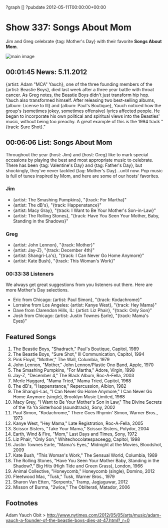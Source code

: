 ?graph []
?pubdate 2012-05-11T00:00:00+00:00

# Show 337: Songs About Mom
Jim and Greg celebrate {tag: Mother's Day} with their favorite **Songs About Mom**.

![main image](http://static.soundopinions.org/images/2012/songsformom.jpg)

## 00:01:45 News: 5.11.2012
{artist: Adam  "MCA"  Yauch}, one of the three founding members of the {artist: Beastie Boys}, died last week after a three year battle with throat cancer. As Greg notes, the Beastie Boys didn't just transform hip hop. Yauch also transformed himself. After releasing two best-selling albums, {album: License to Ill} and {album: Paul's Boutique}, Yauch noticed how the group's (sometimes jokey, sometimes offensive) lyrics affected people. He began to incorporate his own political and spiritual views into the Beasties' music, without being too preachy. A great example of this is the 1994 track "{track: Sure Shot}." 

## 00:06:06 List: Songs About Mom
Throughout the year {host: Jim} and {host: Greg} like to mark special occasions by playing the best and most appropriate music to celebrate. There has been {tag: Valentine's Day} and {tag: Father's Day}, but shockingly, they've never tackled {tag: Mother's Day}...until now. Pop music is full of tunes inspired by Mom, and here are some of our hosts' favorites.

### Jim
- {artist: The Smashing Pumpkins}, "{track: For Martha}" 
- {artist: The dB's}, "{track: Happenstance}"
- {artist: Macy Gray}, "{track: I Want to Be Your Mother's Son-in-Law}" 
- {artist: The Rolling Stones}, "{track: Have You Seen Your Mother, Baby, Standing in the Shadows}"

### Greg
- {artist: John Lennon}, "{track: Mother}"
- {artist: Jay-Z}, "{track: December 4th}"
- {artist: Shangri-La's}, "{track: I Can Never Go Home Anymore}"
- {artist: Kate Bush}, "{track: This Woman's Work}"

### 00:33:38 Listeners
We always get great suggestions from you listeners out there. Here are more Mother's Day selections.

- Eric from Chicago: {artist: Paul Simon}, "{track: Kodachrome}"
- Lorraine from Los Angeles: {artist: Kanye West}, "{track: Hey Mama}"
- Dave from Clarendon Hills, IL: {artist: Liz Phair}, "{track: Only Son}"
- Josh from Chicago: {artist: Justin Townes Earle}, "{track: Mama's Eyes}" 


## Featured Songs
1. The Beastie Boys, "Shadrach," Paul's Boutique, Capitol, 1989
2. The Beastie Boys, "Sure Shot," Ill Communication, Capitol, 1994
3. Pink Floyd, "Mother," The Wall, Columbia, 1979
4. John Lennon, "Mother," John Lennon/Plastic Ono Band, Apple, 1970
5. The Smashing Pumpkins, "For Martha," Adore, Virgin, 1998
6. Jay-Z, "December 4," The Black Album, Roc-A-Fella, 2003
7. Merle Haggard, "Mama Tried," Mama Tried, Capitol, 1968
8. The dB's, "Happenstance," Repercussion, Albion, 1982
9. The Shangri-Las, "I Can Never Go Home Anymore," I Can Never Go Home Anymore (single), Brooklyn Music Limited, 1968
10. Macy Grey, "I Want to Be Your Mother's Son in Law," The Divine Secrets of the Ya Ya Sisterhood (soundtrack), Sony, 2002
11. Paul Simon, "Kodachrome," There Goes Rhymin' Simon, Warner Bros., 1973
12. Kanye West, "Hey Mama," Late Registration, Roc-A-Fella, 2005
13. Scissor Sisters, "Take Your Mama," Scissor Sisters, Polydor, 2004
14. Earth, Wind & Fire, "Mom," Last Days and Times, Sony, 1972
15. Liz Phair, "Only Son," Whitechocolatespaceegg, Capitol, 1998
16. Justin Townes Earle, "Mama's Eyes," Midnight at the Movies, Bloodshot, 2009
17. Kate Bush, "This Woman's Work," The Sensual World, Columbia, 1989
18. The Rolling Stones, "Have You Seen Your Mother Baby, Standing in the Shadow?," Big Hits (High Tide and Green Grass), London, 1966
19. Animal Collective, "Honeycomb," Honeycomb (single), Domino, 2012
20. Fleetwood Mac, "Tusk," Tusk, Warner Bros., 1979
21. Sharon Van Etten, "Serpents," Tramp, Jagjaguwar, 2012
22. Misson of Burma, "2wice," The Obliterati, Matador, 2006

## Footnotes

Adam Yauch Obit > http://www.nytimes.com/2012/05/05/arts/music/adam-yauch-a-founder-of-the-beastie-boys-dies-at-47.html?_r=0
